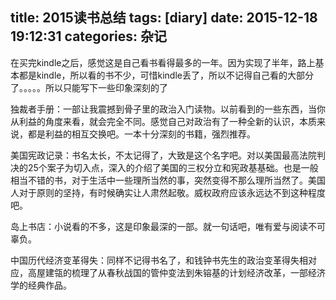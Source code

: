 title: 2015读书总结
tags: [diary]
date: 2015-12-18 19:12:31
categories: 杂记
---
在买完kindle之后，感觉这是自己看书看得最多的一年。因为实现了半年，路上基本都是kindle，所以看的书不少，可惜kindle丢了，所以不记得自己看的大部分了。。。。。所以只能写下一些印象深刻的了
<!--more-->
独裁者手册：一部让我震撼到骨子里的政治入门读物。以前看到的一些东西，当你从利益的角度来看，就会完全不同。感觉自己对政治有了一种全新的认识，本质来说，都是利益的相互交换吧。一本十分深刻的书籍，强烈推荐。

美国宪政记录：书名太长，不太记得了，大致是这个名字吧。对以美国最高法院判决的25个案子为切入点，深入的介绍了美国的三权分立和宪政基基础。也是一般相当不错的书，对于生活中一些理所当然的事，突然变得不那么理所当然了。美国人对于原则的坚持，有时候确实让人肃然起敬。威权政府应该永远达不到这种程度吧。

岛上书店：小说看的不多，这是印象最深的一部。就一句话吧，唯有爱与阅读不可辜负。

中国历代经济变革得失：同样不记得书名了，和钱钟书先生的政治变革得失相对应，高屋建瓴的梳理了从春秋战国的管仲变法到朱镕基的计划经济改革，一部经济学的经典作品。